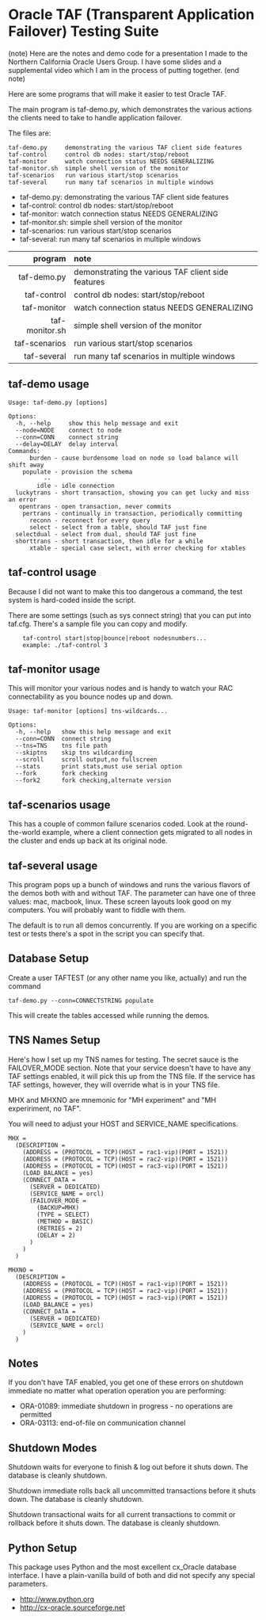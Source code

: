Oracle TAF (Transparent Application Failover) Testing Suite
===========================================================

(note)
Here are the notes and demo code for a presentation I made to the
Northern California Oracle Users Group.  I have some slides and
a supplemental video which I am in the process of putting together.
(end note)

Here are some programs that will make it easier to test
Oracle TAF.

The main program is taf-demo.py, which demonstrates the various
actions the clients need to take to handle application failover.

The files are:

    taf-demo.py     demonstrating the various TAF client side features
    taf-control     control db nodes: start/stop/reboot
    taf-monitor     watch connection status NEEDS GENERALIZING
    taf-monitor.sh  simple shell version of the monitor
    taf-scenarios   run various start/stop scenarios
    taf-several     run many taf scenarios in multiple windows

- taf-demo.py:     demonstrating the various TAF client side features
- taf-control:     control db nodes: start/stop/reboot
- taf-monitor:     watch connection status NEEDS GENERALIZING
- taf-monitor.sh:  simple shell version of the monitor
- taf-scenarios:   run various start/stop scenarios
- taf-several:     run many taf scenarios in multiple windows

program        | note
--------------:|:---------------------------------------------------
taf-demo.py    | demonstrating the various TAF client side features
taf-control    | control db nodes: start/stop/reboot
taf-monitor    | watch connection status NEEDS GENERALIZING
taf-monitor.sh | simple shell version of the monitor
taf-scenarios  | run various start/stop scenarios
taf-several    | run many taf scenarios in multiple windows

taf-demo usage
--------------

```
Usage: taf-demo.py [options]

Options:
  -h, --help     show this help message and exit
  --node=NODE    connect to node
  --conn=CONN    connect string
  --delay=DELAY  delay interval
Commands:
      burden - cause burdensome load on node so load balance will shift away
    populate - provision the schema
          --
        idle - idle connection
  luckytrans - short transaction, showing you can get lucky and miss an error
   opentrans - open transaction, never commits
    pertrans - continually in transaction, periodically committing
      reconn - reconnect for every query
      select - select from a table, should TAF just fine
  selectdual - select from dual, should TAF just fine
  shorttrans - short transaction, then idle for a while
      xtable - special case select, with error checking for xtables
```

taf-control usage
-----------------

Because I did not want to make this too dangerous a command,
the test system is hard-coded inside the script.

There are some settings (such as sys connect string) that
you can put into taf.cfg.  There's a sample file
you can copy and modify.

```
    taf-control start|stop|bounce|reboot nodesnumbers...
    example: ./taf-control 3
```

taf-monitor usage
-----------------

This will monitor your various nodes and is handy to watch
your RAC connectability as you bounce nodes up and down.

```
Usage: taf-monitor [options] tns-wildcards...

Options:
  -h, --help   show this help message and exit
  --conn=CONN  connect string
  --tns=TNS    tns file path
  --skiptns    skip tns wildcarding
  --scroll     scroll output,no fullscreen
  --stats      print stats,must use serial option
  --fork       fork checking
  --fork2      fork checking,alternate version
```

taf-scenarios usage
-------------------

This has a couple of common failure scenarios coded.  Look at the
round-the-world example, where a client connection gets migrated
to all nodes in the cluster and ends up back at its original node.

taf-several usage
-----------------

This program pops up a bunch of windows and runs the various flavors
of the demos both with and without TAF.  The parameter can have
one of three values:  mac, macbook, linux.  These screen layouts
look good on my computers.  You will probably want to fiddle with
them.

The default is to run all demos concurrently.  If you are working
on a specific test or  tests there's a spot in the script you
can specify that.

Database Setup
--------------

Create a user TAFTEST (or any other name you like, actually) and
run the command

    taf-demo.py --conn=CONNECTSTRING populate

This will create the tables accessed while running the demos.

TNS Names Setup
---------------

Here's how I set up my TNS names for testing.  The secret sauce
is the FAILOVER_MODE section.  Note that your service doesn't have
to have any TAF settings enabled, it will pick this up from the
TNS file.  If the service has TAF settings, however, they will
override what is in your TNS file.

MHX and MHXNO are mnemonic for "MH experiment" and "MH expeririment, no
TAF".

You will need to adjust your HOST and SERVICE_NAME specifications.

    MHX =
      (DESCRIPTION =
        (ADDRESS = (PROTOCOL = TCP)(HOST = rac1-vip)(PORT = 1521))
        (ADDRESS = (PROTOCOL = TCP)(HOST = rac2-vip)(PORT = 1521))
        (ADDRESS = (PROTOCOL = TCP)(HOST = rac3-vip)(PORT = 1521))
        (LOAD_BALANCE = yes)
        (CONNECT_DATA =
          (SERVER = DEDICATED)
          (SERVICE_NAME = orcl)
          (FAILOVER_MODE =
            (BACKUP=MHX)
            (TYPE = SELECT)
            (METHOD = BASIC)
            (RETRIES = 2)
            (DELAY = 2)
          )
        )
      )

    MHXNO =
      (DESCRIPTION =
        (ADDRESS = (PROTOCOL = TCP)(HOST = rac1-vip)(PORT = 1521))
        (ADDRESS = (PROTOCOL = TCP)(HOST = rac2-vip)(PORT = 1521))
        (ADDRESS = (PROTOCOL = TCP)(HOST = rac3-vip)(PORT = 1521))
        (LOAD_BALANCE = yes)
        (CONNECT_DATA =
          (SERVER = DEDICATED)
          (SERVICE_NAME = orcl)
        )
      )

Notes
-----

If you don't have TAF enabled, you get one of these errors
on shutdown immediate no matter what operation operation
you are performing:

- ORA-01089: immediate shutdown in progress - no operations are permitted
- ORA-03113: end-of-file on communication channel


Shutdown Modes
--------------

Shutdown waits for everyone to finish & log out before it shuts down. The
database is cleanly shutdown.

Shutdown immediate rolls back all uncommitted transactions before it
shuts down. The database is cleanly shutdown.

Shutdown transactional waits for all current transactions to commit or
rollback before it shuts down. The database is cleanly shutdown.

Python Setup
------------

This package uses Python and the most excellent cx_Oracle database
interface.  I have a plain-vanilla build of both and did not specify
any special parameters.

- http://www.python.org
- http://cx-oracle.sourceforge.net
